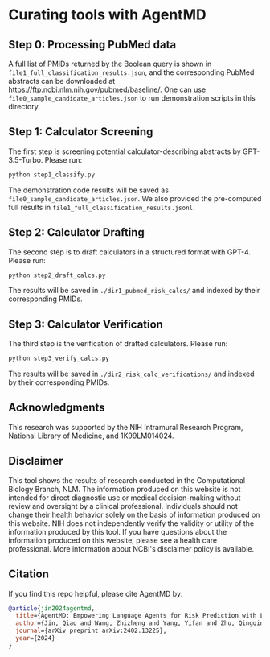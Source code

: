 # Curating tools with AgentMD

## Step 0: Processing PubMed data
A full list of PMIDs returned by the Boolean query is shown in `file1_full_classification_results.json`, and the corresponding PubMed abstracts can be downloaded at https://ftp.ncbi.nlm.nih.gov/pubmed/baseline/.
One can use `file0_sample_candidate_articles.json` to run demonstration scripts in this directory.

## Step 1: Calculator Screening

The first step is screening potential calculator-describing abstracts by GPT-3.5-Turbo. Please run:

```bash
python step1_classify.py
```

The demonstration code results will be saved as `file0_sample_candidate_articles.json`. We also provided the pre-computed full results in `file1_full_classification_results.jsonl`.

## Step 2: Calculator Drafting

The second step is to draft calculators in a structured format with GPT-4. Please run:

```bash
python step2_draft_calcs.py
```

The results will be saved in `./dir1_pubmed_risk_calcs/` and indexed by their corresponding PMIDs.

## Step 3: Calculator Verification

The third step is the verification of drafted calculators. Please run:

```bash
python step3_verify_calcs.py
```

The results will be saved in `./dir2_risk_calc_verifications/` and indexed by their corresponding PMIDs.

## Acknowledgments

This research was supported by the NIH Intramural Research Program, National Library of Medicine, and 1K99LM014024.

## Disclaimer

This tool shows the results of research conducted in the Computational Biology Branch, NLM. The information produced on this website is not intended for direct diagnostic use or medical decision-making without review and oversight by a clinical professional. Individuals should not change their health behavior solely on the basis of information produced on this website. NIH does not independently verify the validity or utility of the information produced by this tool. If you have questions about the information produced on this website, please see a health care professional. More information about NCBI's disclaimer policy is available.

## Citation

If you find this repo helpful, please cite AgentMD by:
```bibtex
@article{jin2024agentmd,
  title={AgentMD: Empowering Language Agents for Risk Prediction with Large-Scale Clinical Tool Learning},
  author={Jin, Qiao and Wang, Zhizheng and Yang, Yifan and Zhu, Qingqing and Wright, Donald and Huang, Thomas and Wilbur, W John and He, Zhe and Taylor, Andrew and Chen, Qingyu and others},
  journal={arXiv preprint arXiv:2402.13225},
  year={2024}
}
```
